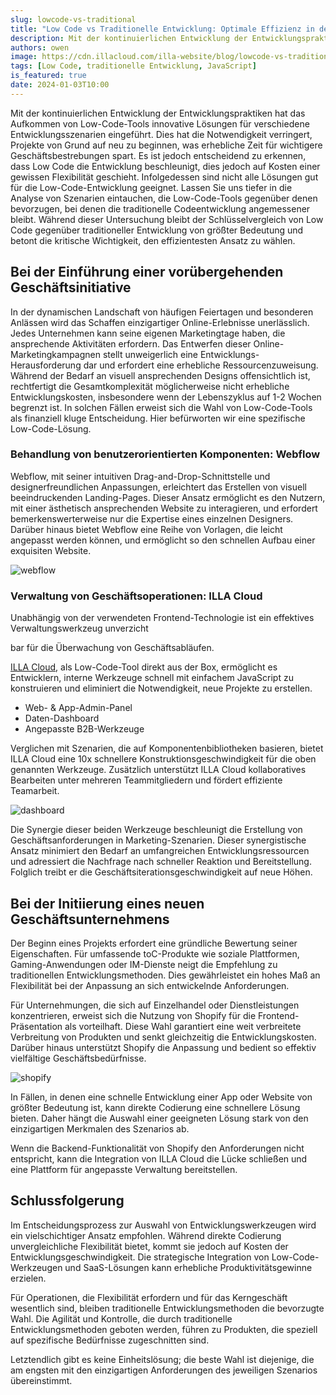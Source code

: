 ```yaml
---
slug: lowcode-vs-traditional
title: "Low Code vs Traditionelle Entwicklung: Optimale Effizienz in der Auswahl"
description: Mit der kontinuierlichen Entwicklung der Entwicklungspraktiken hat das Aufkommen von Low-Code-Tools innovative Lösungen für verschiedene Entwicklungsszenarien eingeführt. Dies hat die Notwendigkeit verringert, Projekte von Grund auf neu zu beginnen, was erhebliche Zeit für wichtigere Geschäftsbestrebungen spart. Es ist jedoch entscheidend zu erkennen, dass Low Code die Entwicklung beschleunigt, dies jedoch auf Kosten einer gewissen Flexibilität geschieht. Infolgedessen sind nicht alle Lösungen gut für die Low-Code-Entwicklung geeignet. Lassen Sie uns tiefer in die Analyse von Szenarien eintauchen, die Low-Code-Tools gegenüber denen bevorzugen, bei denen die traditionelle Codeentwicklung angemessener bleibt. Während dieser Untersuchung bleibt der Schlüsselvergleich von Low Code gegenüber traditioneller Entwicklung von größter Bedeutung und betont die kritische Wichtigkeit, den effizientesten Ansatz zu wählen.
authors: owen
image: https://cdn.illacloud.com/illa-website/blog/lowcode-vs-traditional/cover.png
tags: [Low Code, traditionelle Entwicklung, JavaScript]
is_featured: true
date: 2024-01-03T10:00
---
```


Mit der kontinuierlichen Entwicklung der Entwicklungspraktiken hat das Aufkommen von Low-Code-Tools innovative Lösungen für verschiedene Entwicklungsszenarien eingeführt. Dies hat die Notwendigkeit verringert, Projekte von Grund auf neu zu beginnen, was erhebliche Zeit für wichtigere Geschäftsbestrebungen spart. Es ist jedoch entscheidend zu erkennen, dass Low Code die Entwicklung beschleunigt, dies jedoch auf Kosten einer gewissen Flexibilität geschieht. Infolgedessen sind nicht alle Lösungen gut für die Low-Code-Entwicklung geeignet. Lassen Sie uns tiefer in die Analyse von Szenarien eintauchen, die Low-Code-Tools gegenüber denen bevorzugen, bei denen die traditionelle Codeentwicklung angemessener bleibt. Während dieser Untersuchung bleibt der Schlüsselvergleich von Low Code gegenüber traditioneller Entwicklung von größter Bedeutung und betont die kritische Wichtigkeit, den effizientesten Ansatz zu wählen.

## Bei der Einführung einer vorübergehenden Geschäftsinitiative

In der dynamischen Landschaft von häufigen Feiertagen und besonderen Anlässen wird das Schaffen einzigartiger Online-Erlebnisse unerlässlich. Jedes Unternehmen kann seine eigenen Marketingtage haben, die ansprechende Aktivitäten erfordern. Das Entwerfen dieser Online-Marketingkampagnen stellt unweigerlich eine Entwicklungs-Herausforderung dar und erfordert eine erhebliche Ressourcenzuweisung. Während der Bedarf an visuell ansprechenden Designs offensichtlich ist, rechtfertigt die Gesamtkomplexität möglicherweise nicht erhebliche Entwicklungskosten, insbesondere wenn der Lebenszyklus auf 1-2 Wochen begrenzt ist. In solchen Fällen erweist sich die Wahl von Low-Code-Tools als finanziell kluge Entscheidung. Hier befürworten wir eine spezifische Low-Code-Lösung.

### Behandlung von benutzerorientierten Komponenten: Webflow

Webflow, mit seiner intuitiven Drag-and-Drop-Schnittstelle und designerfreundlichen Anpassungen, erleichtert das Erstellen von visuell beeindruckenden Landing-Pages. Dieser Ansatz ermöglicht es den Nutzern, mit einer ästhetisch ansprechenden Website zu interagieren, und erfordert bemerkenswerterweise nur die Expertise eines einzelnen Designers. Darüber hinaus bietet Webflow eine Reihe von Vorlagen, die leicht angepasst werden können, und ermöglicht so den schnellen Aufbau einer exquisiten Website.

![webflow](https://cdn.illacloud.com/illa-website/blog/lowcode-vs-traditional/webflow.png)

### Verwaltung von Geschäftsoperationen: ILLA Cloud

Unabhängig von der verwendeten Frontend-Technologie ist ein effektives Verwaltungswerkzeug unverzicht

bar für die Überwachung von Geschäftsabläufen.

[ILLA Cloud](https://illacloud.com), als Low-Code-Tool direkt aus der Box, ermöglicht es Entwicklern, interne Werkzeuge schnell mit einfachem JavaScript zu konstruieren und eliminiert die Notwendigkeit, neue Projekte zu erstellen.

- Web- & App-Admin-Panel
- Daten-Dashboard
- Angepasste B2B-Werkzeuge

Verglichen mit Szenarien, die auf Komponentenbibliotheken basieren, bietet ILLA Cloud eine 10x schnellere Konstruktionsgeschwindigkeit für die oben genannten Werkzeuge. Zusätzlich unterstützt ILLA Cloud kollaboratives Bearbeiten unter mehreren Teammitgliedern und fördert effiziente Teamarbeit.

![dashboard](https://cdn.illacloud.com/illa-website/blog/lowcode-vs-traditional/dashboard.png)

Die Synergie dieser beiden Werkzeuge beschleunigt die Erstellung von Geschäftsanforderungen in Marketing-Szenarien. Dieser synergistische Ansatz minimiert den Bedarf an umfangreichen Entwicklungsressourcen und adressiert die Nachfrage nach schneller Reaktion und Bereitstellung. Folglich treibt er die Geschäftsiterationsgeschwindigkeit auf neue Höhen.

## Bei der Initiierung eines neuen Geschäftsunternehmens

Der Beginn eines Projekts erfordert eine gründliche Bewertung seiner Eigenschaften. Für umfassende toC-Produkte wie soziale Plattformen, Gaming-Anwendungen oder IM-Dienste neigt die Empfehlung zu traditionellen Entwicklungsmethoden. Dies gewährleistet ein hohes Maß an Flexibilität bei der Anpassung an sich entwickelnde Anforderungen.

Für Unternehmungen, die sich auf Einzelhandel oder Dienstleistungen konzentrieren, erweist sich die Nutzung von Shopify für die Frontend-Präsentation als vorteilhaft. Diese Wahl garantiert eine weit verbreitete Verbreitung von Produkten und senkt gleichzeitig die Entwicklungskosten. Darüber hinaus unterstützt Shopify die Anpassung und bedient so effektiv vielfältige Geschäftsbedürfnisse.

![shopify](https://cdn.illacloud.com/illa-website/blog/lowcode-vs-traditional/shopify.png)

In Fällen, in denen eine schnelle Entwicklung einer App oder Website von größter Bedeutung ist, kann direkte Codierung eine schnellere Lösung bieten. Daher hängt die Auswahl einer geeigneten Lösung stark von den einzigartigen Merkmalen des Szenarios ab.

Wenn die Backend-Funktionalität von Shopify den Anforderungen nicht entspricht, kann die Integration von ILLA Cloud die Lücke schließen und eine Plattform für angepasste Verwaltung bereitstellen.

## Schlussfolgerung

Im Entscheidungsprozess zur Auswahl von Entwicklungswerkzeugen wird ein vielschichtiger Ansatz empfohlen. Während direkte Codierung unvergleichliche Flexibilität bietet, kommt sie jedoch auf Kosten der Entwicklungsgeschwindigkeit. Die strategische Integration von Low-Code-Werkzeugen und SaaS-Lösungen kann erhebliche Produktivitätsgewinne erzielen.

Für Operationen, die Flexibilität erfordern und für das Kerngeschäft wesentlich sind, bleiben traditionelle Entwicklungsmethoden die bevorzugte Wahl. Die Agilität und Kontrolle, die durch traditionelle Entwicklungsmethoden geboten werden, führen zu Produkten, die speziell auf spezifische Bedürfnisse zugeschnitten sind.

Letztendlich gibt es keine Einheitslösung; die beste Wahl ist diejenige, die am engsten mit den einzigartigen Anforderungen des jeweiligen Szenarios übereinstimmt.